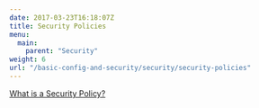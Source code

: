 ```yaml
---
date: 2017-03-23T16:18:07Z
title: Security Policies
menu:
  main:
    parent: "Security"
weight: 6
url: "/basic-config-and-security/security/security-policies"
---
```


[What is a Security Policy?](/getting-started/key-concepts/what-is-a-security-policy/)
